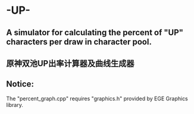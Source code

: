 # -UP-
## A simulator for calculating the percent of "UP" characters per draw in character pool.
## 原神双池UP出率计算器及曲线生成器
## Notice:
The "percent_graph.cpp" requires "graphics.h" provided by EGE Graphics library.
